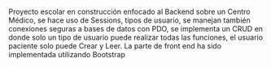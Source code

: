 Proyecto escolar en construcción enfocado al Backend sobre un Centro Médico, se hace uso de Sessions, tipos de usuario, se manejan también conexiones seguras a bases de datos con PDO, se implementa un CRUD en donde solo un tipo de usuario puede realizar todas las funciones, el usuario paciente solo puede Crear y Leer.
La parte de front end ha sido implementada utilizando Bootstrap

